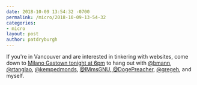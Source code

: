 ```yaml
---
date: 2018-10-09 13:54:32 -0700
permalink: /micro/2018-10-09-13-54-32
categories:
- micro
layout: post
author: patdryburgh
---
```


If you're in Vancouver and are interested in tinkering with websites, come down to [Milano Gastown tonight at 6pm](https://twitter.com/bmann/status/1049730601933201408) to hang out with [@bmann](https://twitter.com/bmann), [@rtanglao](https://twitter.com/rtanglao), [@kempedmonds](https://twitter.com/kempedmonds), [@IMmsGNU](https://twitter.com/IMmsGNU),[ @DogePreacher](https://twitter.com/DogePreacher), [@gregeh](https://twitter.com/gregeh), and myself.